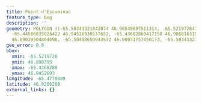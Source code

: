 ```yaml
---
title: Point d'Escuminac
feature_type: bog
description: ''
geometry: POLYGON ((-65.50343321842074 46.90540897511314, -65.52197264712899 46.93823728463934,
  -65.44506835026422 46.94526930537652, -65.43682860417158 46.90681631524178, -65.50343321842074
  46.89039504804698, -65.50480650943572 46.90071757450173, -65.50343321842074 46.90540897511314))
geo_error: 0.0
bbox:
  xmin: -65.5219726
  ymin: 46.890395
  xmax: -65.4368286
  ymax: 46.9452693
longitude: -65.4770889
latitude: 46.9206208
external_links: {}
---
```


